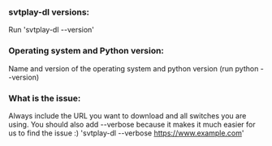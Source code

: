 <!--
If you are posting a question/feature requests, all prefilled information can be removed.
-->

<!-- BUG TEMPLATE -->

### svtplay-dl versions:

Run 'svtplay-dl --version'

### Operating system and Python version:

Name and version of the operating system and python version (run python --version)

### What is the issue:

Always include the URL you want to download and all switches you are using.
You should also add --verbose because it makes it much easier for us to find the issue :)
'svtplay-dl --verbose https://www.example.com'
